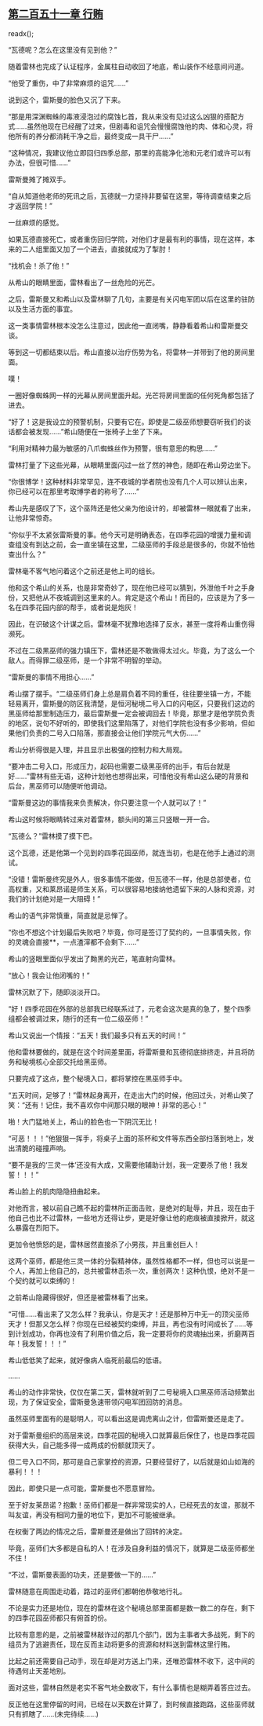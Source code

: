 ## [第二百五十一章 行贿](https://www.xxbiquge.com/11_11222/8839546.html)
readx();

  “瓦德呢？怎么在这里没有见到他？”

  随着雷林也完成了认证程序，金属柱自动收回了地底，希山装作不经意间问道。

  “他受了重伤，中了非常麻烦的诅咒……”

  说到这个，雷斯曼的脸色又沉了下来。

  “那是用深渊蜘蛛的毒液浸泡过的腐蚀匕首，我从来没有见过这么凶狠的搭配方式……虽然他现在已经醒了过来，但剧毒和诅咒会慢慢腐蚀他的肉、体和心灵，将他所有的养分都消耗干净之后，最终变成一具干尸……”

  “这种情况，我建议他立即回归四季总部，那里的高能净化池和元老们或许可以有办法，但很可惜……”

  雷斯曼摊了摊双手。

  “自从知道他老师的死讯之后，瓦德就一力坚持非要留在这里，等待调查结束之后才返回学院！”

  一丝麻烦的感觉。

  如果瓦德直接死亡，或者重伤回归学院，对他们才是最有利的事情，现在这样，本来的二人组里面又加了一个进去，直接就成为了掣肘！

  “找机会！杀了他！”

  从希山的眼睛里面，雷林看出了一丝危险的光芒。

  之后，雷斯曼又和希山以及雷林聊了几句，主要是有关闪电军团以后在这里的驻防以及生活方面的事宜。

  这一类事情雷林根本没怎么注意过，因此他一直闭嘴，静静看着希山和雷斯曼交谈。

  等到这一切都结束以后。希山直接以治疗伤势为名，将雷林一并带到了他的房间里面。

  噗！

  一圈好像蜘蛛网一样的光幕从房间里面升起。光芒将房间里面的任何死角都包括了进去。

  “好了！这是我设立的预警机制，只要有它在。即使是二级巫师想要窃听我们的谈话都会被发现……”希山随便在一张椅子上坐了下来。

  “利用对精神力最为敏感的八爪蜘蛛丝作为预警，很有意思的构思……”

  雷林打量了下这些光幕，从眼睛里面闪过一丝了然的神色，随即在希山旁边坐下。

  “你很博学！这种材料非常罕见，连不夜城的学者院也没有几个人可以辨认出来，你已经可以在那里考取博学者的称号了……”

  希山先是感叹了下，这个巫阵还是他父亲为他设计的，却被雷林一眼就看了出来，让他非常惊奇。

  “你似乎不太紧张雷斯曼的事。他今天可是明确表态，在四季花园的增援力量和调查组没有到达之前，会一直坐镇在这里，二级巫师的手段总是很多的，你就不怕他查出什么？”

  雷林毫不客气地问着这个之前还是他上司的组长。

  他和这个希山的关系，也是非常奇妙了，现在他已经可以猜到，外泄他千叶之手身份，又把他从不夜城调到这里来的人。肯定是这个希山！而目的，应该是为了多一名在四季花园内部的帮手，或者说是炮灰！

  因此，在识破这个计谋之后。雷林毫不犹豫地选择了反水，甚至一度将希山重伤得濒死。

  不过在二级黑巫师的强力镇压下，雷林还是不敢做得太过火。毕竟，为了这么一个敌人。而得罪二级巫师，是一个非常不明智的举动。

  “雷斯曼的事情不用担心……”

  希山摆了摆手。“二级巫师们身上总是肩负着不同的重任，往往要坐镇一方，不能轻易离开，雷斯曼的防区我清楚，是恒河秘境二号入口的闪电区，只要我们这边的黑巫师给那里制造压力，最后雷斯曼一定会被调回去！毕竟，那里才是他学院负责的地区，说句不好听的，即使我们这里陷落了，对他们学院也没有多少影响，但如果他们负责的二号入口陷落，那直接会让他们学院元气大伤……”

  希山分析得很是入理，并且显示出极强的控制力和大局观。

  “要冲击二号入口，形成压力，起码也需要二级黑巫师的出手，有后台就是好……”雷林有些无语，这种计划他也想得出来，可惜他没有希山这么硬的背景和后台，黑巫师可以随便听他调动。

  “雷斯曼这边的事情我来负责解决，你只要注意一个人就可以了！”

  希山这时候将眼睛转过来对着雷林，额头间的第三只竖眼一开一合。

  “瓦德么？”雷林摸了摸下巴。

  这个瓦德，还是他第一个见到的四季花园巫师，就连当初，也是在他手上通过的测试。

  “没错！雷斯曼终究是外人，很多事情不能做，但瓦德不一样，他是总部使者，位高权重，又和莱昂诺是师生关系，可以很容易地接纳他遗留下来的人脉和资源，对我们的计划绝对是一大阻碍！”

  希山的语气非常慎重，简直就是忌惮了。

  “你也不想这个计划最后失败吧？毕竟，你可是签订了契约的，一旦事情失败，你的灵魂会直接**，一点渣滓都不会剩下……”

  希山的竖眼里面似乎发出了黝黑的光芒，笔直射向雷林。

  “放心！我会让他闭嘴的！”

  雷林沉默了下，随即淡淡开口。

  “好！四季花园在外部的总部我已经联系过了，元老会这次是真的急了，整个四季组都会被调过来，随行的还有一位二级巫师！”

  希山又说出一个情报：“五天！我们最多只有五天的时间！”

  他和雷林要做的，就是在这个时间差里面，将雷斯曼和瓦德彻底排挤走，并且将防务和秘境核心全部交托给黑巫师。

  只要完成了这点，整个秘境入口，都将掌控在黑巫师手中。

  “五天时间，足够了！”雷林起身离开，在走出大门的时候，他回过头，对希山笑了笑：“还有！记住，我不喜欢你中间那只眼的眼神！非常的恶心！”

  啪！大门猛地关上，希山的脸色也一下阴沉无比！

  “可恶！！！”他狠狠一挥手，将桌子上面的茶杯和文件等东西全部扫落到地上，发出清脆的碰撞声响。

  “要不是我的‘三灵一体’还没有大成，又需要他辅助计划，我一定要杀了他！我发誓！！！”

  希山脸上的肌肉隐隐扭曲起来。

  对他而言，被以前自己瞧不起的雷林所正面击败，是绝对的耻辱，并且，现在由于他自己也比不过雷林，一些地方还得让步，更是好像让他的疤痕被直接掀开，就这么暴露在烈阳下。

  更加令他愤怒的是，雷林居然直接杀了小男孩，并且重创巨人！

  这两个巫师，都是他三灵一体的分裂精神体，虽然性格都不一样，但也可以说是一个人，再加上他自己的，总共被雷林击杀一次，重创两次！这种仇恨，绝对不是一个契约就可以束缚的！

  之前希山隐藏得很好，但还是被雷林看了出来。

  “可惜……看出来了又怎么样？我承认，你是天才！还是那种万中无一的顶尖巫师天才！但那又怎么样？你现在已经被契约束缚，并且，再也没有时间成长了……等到计划成功，你再也没有了利用价值之后，我一定要将你的灵魂抽出来，折磨两百年！我发誓！！！”

  希山低低笑了起来，就好像病人临死前最后的低语。

  ……

  希山的动作非常快，仅仅在第二天，雷林就听到了二号秘境入口黑巫师活动频繁出现，为了保证安全，雷斯曼急速带领闪电军团回防的消息。

  虽然巫师里面有的是聪明人，可以看出这是调虎离山之计，但雷斯曼还是走了。

  对于雷斯曼组织的高层来说，四季花园的秘境入口就算最后保住了，也是四季花园获得大头，自己能多得一成两成的份额就顶天了。

  但二号入口不同，那可是自己家掌控的资源，只要经营好了，以后就是如山如海的暴利！！！

  因此，即使只是一点可能，雷斯曼也不愿意冒险。

  至于好友莱昂诺？抱歉！巫师们都是一群非常现实的人，已经死去的友谊，那就不叫友谊，再没有相同力量的地位下，更加不可能被继承。

  在权衡了两边的情况之后，雷斯曼还是做出了回转的决定。

  毕竟，巫师们大多都是自私的人！在涉及自身利益的情况下，就算是二级巫师都坐不住！

  “不过，雷斯曼表面的功夫，还是要做一下的……”

  雷林随意在周围走动着，路过的巫师们都朝他恭敬地行礼。

  不论是实力还是地位，现在的雷林在这个秘境总部里面都是数一数二的存在，剩下的四季花园巫师都只有俯首的份。

  比较有意思的是，之前被雷林敲诈过的那几个部门，因为主事者大多战死，剩下的组员为了逃避责任，现在反而主动将更多的资源和材料送到雷林这里行贿。

  比起之前还需要自己动手，现在却是对方送上门来，还唯恐雷林不收下，这中间的待遇何止天差地别。

  面对这些，雷林自然是老实不客气地全数收下，有什么事情也是糊弄着答应过去。

  反正他在这里停留的时间，已经在以天数在计算了，到时候直接跑路，这些巫师就只有抓瞎了……(未完待续……)
